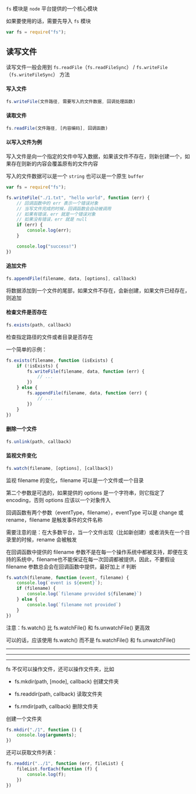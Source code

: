 ```fs``` 模块是 ```node``` 平台提供的一个核心模块

如果要使用的话，需要先导入 ```fs``` 模块

```js
var fs = require("fs");
```

## 读写文件

读写文件一般会用到 ```fs.readFile```（```fs.readFileSync```） / ```fs.writeFile```（```fs.writeFileSync```） 方法

#### 写入文件

```js
fs.writeFile(文件路径, 需要写入的文件数据, 回调处理函数)
```

#### 读取文件

```js
fs.readFile(文件路径, [内容编码], 回调函数)
```

#### 以写入文件为例

写入文件是向一个指定的文件中写入数据，如果该文件不存在，则新创建一个，如果存在则新的内容会覆盖原有的文件内容

写入的文件数据可以是一个 ```string``` 也可以是一个原生 ```buffer```

```js
var fs = require("fs");

fs.writeFile("./1.txt", "hello world", function (err) {
    // 回调函数中的 err 表示一个错误对象
    // 当写文件完成的时候，回调函数会自动被调用
    // 如果有错误，err 就是一个错误对象
    // 如果没有错误，err 就是 null
    if (err) {
        console.log(err);
    }

    console.log("success!")
})
```

#### 追加文件

```js
fs.appendFile(filename, data, [options], callback)
```

将数据添加到一个文件的尾部，如果文件不存在，会新创建，如果文件已经存在，则追加


#### 检查文件是否存在

```js
fs.exists(path, callback)
```

检查指定路径的文件或者目录是否存在

一个简单的示例：

```js
fs.exists(filename, function (isExists) {
    if (!isExists) {
        fs.writeFile(filename, data, function (err) {
            // ...
        })
    } else {
        fs.appendFile(filename, data, function (err) {
            // ...
        })
    }
})
```

#### 删除一个文件

```js
fs.unlink(path, callback)
```

#### 监视文件变化

```js
fs.watch(filename, [options], [callback])
```

监视 filename 的变化，filename 可以是一个文件或一个目录

第二个参数是可选的，如果提供的 options 是一个字符串，则它指定了 encoding，否则 options 应该以一个对象传入

回调函数有两个参数（eventType，filename），eventType 可以是 change 或 rename，filename 是触发事件的文件名称

需要注意的是：在大多数平台，当一个文件出现（比如新创建）或者消失在一个目录里的时候，rename 会被触发

在回调函数中提供的 filename 参数不是在每一个操作系统中都被支持，即便在支持的系统中，filename也不能保证在每一次回调都被提供，因此，不要假设 filename 参数总会会在回调函数中提供，最好加上 if 判断

```js
fs.watch(filename, function (event, filename) {
    console.log(`event is ${event}`);
    if (filename) {
        console.log(`filename provided ${filename}`)
    } else {
        console.log(`filename not provided`)
    }
})
```

注意：fs.watch() 比 fs.watchFile() 和 fs.unwatchFile() 更高效

可以的话，应该使用 fs.watch() 而不是 fs.watchFile() 和 fs.unwatchFile()

----

----

----

fs 不仅可以操作文件，还可以操作文件夹，比如

* fs.mkdir(path, [mode], callback)  创建文件夹

* fs.readdir(path, callback)  读取文件夹

* fs.rmdir(path, callback)  删除文件夹

创建一个文件夹

```js
fs.mkdir("./1", function () {
    console.log(arguments);
})
```

还可以获取文件列表：

```js
fs.readdir("../1", function (err, fileList) {
    fileList.forEach(function (f) {
        console.log(f);
    })
})
```